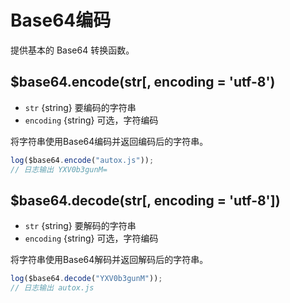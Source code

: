 # Base64编码

提供基本的 Base64 转换函数。

## $base64.encode(str[, encoding = 'utf-8')

* `str` {string} 要编码的字符串
* `encoding` {string} 可选，字符编码

将字符串使用Base64编码并返回编码后的字符串。
```js
log($base64.encode("autox.js"));
// 日志输出 YXV0b3gunM=
```
## $base64.decode(str[, encoding = 'utf-8'])

* `str` {string} 要解码的字符串
* `encoding` {string} 可选，字符编码

将字符串使用Base64解码并返回解码后的字符串。
```js
log($base64.decode("YXV0b3gunM"));
// 日志输出 autox.js
```
